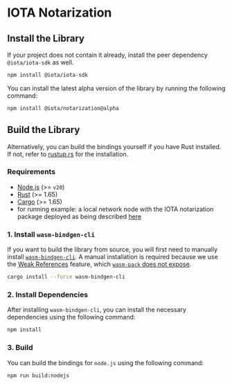 # IOTA Notarization

<!--
## [Notarization Documentation Pages](https://docs.iota.org/developer/iota-notarization)

## [Getting started with the IOTA Notarization WASM Library.](https://docs.iota.org/developer/iota-notarization/getting-started/wasm)

## [Examples](https://github.com/iotaledger/notarization/tree/v0.1/bindings/wasm/notarization_wasm/examples)
-->

## Install the Library

If your project does not contain it already, install the peer dependency `@iota/iota-sdk` as well.

```bash npm2yarn
npm install @iota/iota-sdk
```

You can install the latest alpha version of the library by running the following command:

```bash npm2yarn
npm install @iota/notarization@alpha
```

## Build the Library

Alternatively, you can build the bindings yourself if you have Rust installed. If not, refer
to [rustup.rs](https://rustup.rs) for the installation.

### Requirements

- [Node.js](https://nodejs.org/en) (>= `v20`)
- [Rust](https://www.rust-lang.org/) (>= 1.65)
- [Cargo](https://doc.rust-lang.org/cargo/) (>= 1.65)
- for running example: a local network node with the IOTA notarization package deployed as being described
  [here](https://docs.iota.org/developer/iota-notarization/getting-started/local-network-setup)

### 1. Install `wasm-bindgen-cli`

If you want to build the library from source,
you will first need to manually install [`wasm-bindgen-cli`](https://github.com/rustwasm/wasm-bindgen).
A manual installation is required because we use the [Weak References](https://rustwasm.github.io/wasm-bindgen/reference/weak-references.html) feature,
which [`wasm-pack` does not expose](https://github.com/rustwasm/wasm-pack/issues/930).

```bash
cargo install --force wasm-bindgen-cli
```

### 2. Install Dependencies

After installing `wasm-bindgen-cli`, you can install the necessary dependencies using the following command:

```bash
npm install
```

### 3. Build

You can build the bindings for `node.js` using the following command:

```bash npm2yarn
npm run build:nodejs
```

<!--

You can build the bindings for the `web` using the following command:

```bash npm2yarn
npm run build:web
```

-->

